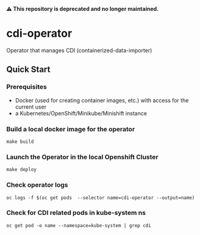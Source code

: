 **⚠️ This repository is deprecated and no longer maintained.**

# cdi-operator
Operator that manages CDI (containerized-data-importer)

## Quick Start

### Prerequisites

- Docker (used for creating container images, etc.) with access for the current user
- a Kubernetes/OpenShift/Minikube/Minishift instance

### Build a local docker image for the operator
```make build```

### Launch the Operator in the local Openshift Cluster
```make deploy```

### Check operator logs
```oc logs -f $(oc get pods  --selector name=cdi-operator --output=name)```

### Check for CDI related pods in kube-system ns
```oc get pod -o name --namespace=kube-system | grep cdi```

